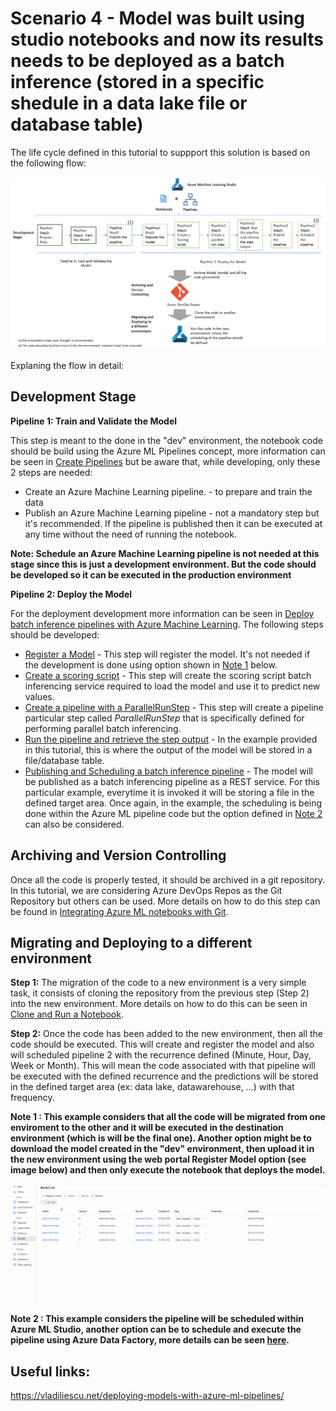 # Scenario 4 - Model was built using studio notebooks and now its results needs to be deployed as a batch inference (stored in a specific shedule in a data lake file or database table)

The life cycle defined in this tutorial to suppport this solution is based on the following flow:

![](../Images/devops_batch1.png)

Explaning the flow in detail:

## Development Stage

**Pipeline 1: Train and Validate the Model** 

This step is meant to the done in the "dev" environment, the notebook code should be build using the Azure ML Pipelines concept, more information can be seen in [Create Pipelines](../Documents/Orchestrate-ML-With-Pipelines.md) but be aware that, while developing, only these 2 steps are needed:

   * Create an Azure Machine Learning pipeline. - to prepare and train the data
   * Publish an Azure Machine Learning pipeline - not a mandatory step but it's recommended. If the pipeline is published then it can be executed at any time without the need of running the notebook.
   
 **Note: Schedule an Azure Machine Learning pipeline is not needed at this stage since this is just a development environment. But the code should be developed so it can be executed in the production environment**
 
**Pipeline 2: Deploy the Model** 

For the deployment development more information can be seen in [Deploy batch inference pipelines with Azure Machine Learning](../Documents/Deploy-Batch-Inference-Pipeline.md). 
The following steps should be developed:

* [Register a Model](../Documents/Deploy-Batch-Inference-Pipeline.md#Register) - This step will register the model. It's not needed if the development is done using option shown in [Note 1](#Note1) below. 
* [Create a scoring script](../Documents/Deploy-Batch-Inference-Pipeline.md#Batch-Pipeline-scoring) - This step will create the scoring script batch inferencing service required to load the model and use it to predict new values. 
* [Create a pipeline with a ParallelRunStep](../Documents/Deploy-Batch-Inference-Pipeline.md#Batch-Pipeline-parallelstep) - This step will create a pipeline particular step called _ParallelRunStep_ that is specifically defined for performing parallel batch inferencing.
* [Run the pipeline and retrieve the step output](../Documents/Deploy-Batch-Inference-Pipeline.md#Batch-Pipeline-publish) - In the example provided in this tutorial, this is where the output of the model will be stored in a file/database table.
* [Publishing and Scheduling a batch inference pipeline](../Documents/Deploy-Batch-Inference-Pipeline.md#Batch-Pipeline-publish) - The model will be published as a batch inferencing pipeline as a REST service. For this particular example, everytime it is invoked it will be storing a file in the defined target area. Once again, in the example, the scheduling is being done within the Azure ML pipeline code but the option defined in [Note 2](#Note2) can also be considered.

## Archiving and Version Controlling

Once all the code is properly tested, it should be archived in a git repository. In this tutorial, we are considering Azure DevOps Repos as the Git Repository but others can be used. More details on how to do this step can be found in [Integrating Azure ML notebooks with Git](../Documents/Integrating_AzureML_notebooks_with%20Git.md).

## Migrating and Deploying to a different environment

**Step 1:** The migration of the code to a new environment is a very simple task, it consists of cloning the repository from the previous step (Step 2) into the new environment. More details on how to do this can be seen in [Clone and Run a Notebook](Documents/Clone-and-Run-a-Notebook.md). 


**Step 2:** Once the code has been added to the new environment, then all the code should be executed. This will create and register the model and also will scheduled pipeline 2 with the recurrence defined (Minute, Hour, Day, Week or Month). This will mean the code associated with that pipeline will be executed with the defined recurrence and the predictions will be stored in the defined target area (ex: data lake, datawarehouse, ...) with that frequency.

<a name = 'Note1'> **Note 1 : This example considers that all the code will be migrated from one enviroment to the other and it will be executed in the destination environment (which is will be the final one). Another option might be to download the model created in the "dev" environment, then upload it in the new environment using the web portal Register Model option (see image below) and then only execute the notebook that deploys the model.**

![](../Images/devops2d.gif)

<a name = 'Note2'> **Note 2 : This example considers the pipeline will be scheduled within Azure ML Studio, another option can be to schedule and execute the pipeline using Azure Data Factory, more details can be seen [here](https://docs.microsoft.com/en-us/azure/data-factory/transform-data-machine-learning-service).**

## Useful links: 
https://vladiliescu.net/deploying-models-with-azure-ml-pipelines/
